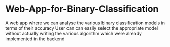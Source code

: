 # Web-App-for-Binary-Classification
A web app where we can analyse the various binary classification models in terms of their accuracy
User can can easily select the appropriate model without actually writing the various algorithm
which were already implemented in the backend
